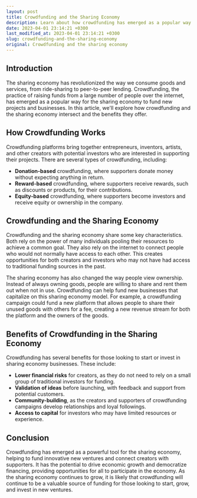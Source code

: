 ```yaml
---
layout: post
title: Crowdfunding and the Sharing Economy
description: Learn about how crowdfunding has emerged as a popular way for the sharing economy to fund new projects and businesses.
date: 2023-04-01 23:14:21 +0300
last_modified_at: 2023-04-01 23:14:21 +0300
slug: crowdfunding-and-the-sharing-economy
original: Crowdfunding and the sharing economy
---
```

## Introduction

The sharing economy has revolutionized the way we consume goods and services, from ride-sharing to peer-to-peer lending. Crowdfunding, the practice of raising funds from a large number of people over the internet, has emerged as a popular way for the sharing economy to fund new projects and businesses. In this article, we'll explore how crowdfunding and the sharing economy intersect and the benefits they offer.

## How Crowdfunding Works

Crowdfunding platforms bring together entrepreneurs, inventors, artists, and other creators with potential investors who are interested in supporting their projects. There are several types of crowdfunding, including:

- **Donation-based** crowdfunding, where supporters donate money without expecting anything in return.
- **Reward-based** crowdfunding, where supporters receive rewards, such as discounts or products, for their contributions.
- **Equity-based** crowdfunding, where supporters become investors and receive equity or ownership in the company.

## Crowdfunding and the Sharing Economy

Crowdfunding and the sharing economy share some key characteristics. Both rely on the power of many individuals pooling their resources to achieve a common goal. They also rely on the internet to connect people who would not normally have access to each other. This creates opportunities for both creators and investors who may not have had access to traditional funding sources in the past.

The sharing economy has also changed the way people view ownership. Instead of always owning goods, people are willing to share and rent them out when not in use. Crowdfunding can help fund new businesses that capitalize on this sharing economy model. For example, a crowdfunding campaign could fund a new platform that allows people to share their unused goods with others for a fee, creating a new revenue stream for both the platform and the owners of the goods.

## Benefits of Crowdfunding in the Sharing Economy

Crowdfunding has several benefits for those looking to start or invest in sharing economy businesses. These include:

- **Lower financial risks** for creators, as they do not need to rely on a small group of traditional investors for funding.
- **Validation of ideas** before launching, with feedback and support from potential customers.
- **Community-building**, as the creators and supporters of crowdfunding campaigns develop relationships and loyal followings.
- **Access to capital** for investors who may have limited resources or experience.

## Conclusion

Crowdfunding has emerged as a powerful tool for the sharing economy, helping to fund innovative new ventures and connect creators with supporters. It has the potential to drive economic growth and democratize financing, providing opportunities for all to participate in the economy. As the sharing economy continues to grow, it is likely that crowdfunding will continue to be a valuable source of funding for those looking to start, grow, and invest in new ventures.